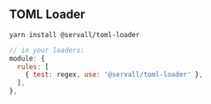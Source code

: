 ## TOML Loader
```
yarn install @servall/toml-loader
```

```javascript
// in your loaders:
module: {
  rules: [
    { test: regex, use: '@servall/toml-loader' },
  ],
},
```
